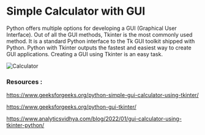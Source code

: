 # Simple Calculator with GUI
Python offers multiple options for developing a GUI (Graphical User Interface). Out of all the GUI methods, Tkinter is the most commonly used method. It is a standard Python interface to the Tk GUI toolkit shipped with Python. Python with Tkinter outputs the fastest and easiest way to create GUI applications. Creating a GUI using Tkinter is an easy task.

![Calculator](https://user-images.githubusercontent.com/78029611/158597023-6573d012-3069-4193-a96f-1b09a2fcd010.PNG)

### **Resources :**
https://www.geeksforgeeks.org/python-simple-gui-calculator-using-tkinter/

https://www.geeksforgeeks.org/python-gui-tkinter/

https://www.analyticsvidhya.com/blog/2022/01/gui-calculator-using-tkinter-python/


